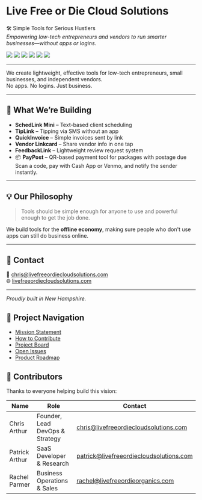 # Live Free or Die Cloud Solutions

🛠️ Simple Tools for Serious Hustlers  
*Empowering low-tech entrepreneurs and vendors to run smarter businesses—without apps or logins.*

[![](https://img.shields.io/github/license/lfodcloud/company-overview)](./LICENSE.md)
[![](https://img.shields.io/github/last-commit/lfodcloud/company-overview)](https://github.com/lfodcloud/company-overview/commits)
[![](https://img.shields.io/github/issues/lfodcloud/company-overview)](https://github.com/lfodcloud/company-overview/issues)
[![](https://img.shields.io/github/contributors/lfodcloud/company-overview)](https://github.com/lfodcloud/company-overview/graphs/contributors)
[![](https://img.shields.io/github/workflow/status/lfodcloud/company-overview/deployment)](https://github.com/lfodcloud/company-overview/actions)
[![](https://img.shields.io/badge/follow-@lfodcloud-1da1f2?style=social&logo=twitter)](https://twitter.com/lfodcloud)

---

We create lightweight, effective tools for low-tech entrepreneurs, small businesses, and independent vendors.  
No apps. No logins. Just business.

---
## 🚀 What We’re Building

- **SchedLink Mini** – Text-based client scheduling
- **TipLink** – Tipping via SMS without an app
- **QuickInvoice** – Simple invoices sent by link
- **Vendor Linkcard** – Share vendor info in one tap
- **FeedbackLink** – Lightweight review request system
- 📦 **PayPost** – QR-based payment tool for packages with postage due  
Scan a code, pay with Cash App or Venmo, and notify the sender instantly.
---

## 💡 Our Philosophy

> Tools should be simple enough for anyone to use and powerful enough to get the job done.

We build tools for the **offline economy**, making sure people who don't use apps can still do business online.

---

## 👥 Contact

📧 chris@livefreeordiecloudsolutions.com  
🌐 [livefreeordiecloudsolutions.com](https://livefreeordiecloudsolutions.com)

---

*Proudly built in New Hampshire.*

## 🔗 Project Navigation

- [Mission Statement](./MISSION.md)
- [How to Contribute](./CONTRIBUTING.md)
- [Project Board](https://github.com/lfodc/company-overview/projects/1)
- [Open Issues](https://github.com/lfodc/company-overview/issues)
- [Product Roadmap](./ROADMAP.md)

## 👥 Contributors

Thanks to everyone helping build this vision:

| Name | Role | Contact |
|------|------|---------|
| Chris Arthur | Founder, Lead DevOps & Strategy | chris@livefreeordiecloudsolutions.com |
| Patrick Arthur | SaaS Developer & Research | patrick@livefreeordiecloudsolutions.com |
| Rachel Parmer | Business Operations & Sales | rachel@livefreeordieorganics.com |
